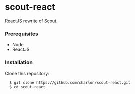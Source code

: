 # scout-react
ReactJS rewrite of Scout.

### Prerequisites
* Node
* ReactJS

### Installation

Clone this repository:
```
  $ git clone https://github.com/charlon/scout-react.git
  $ cd scout-react
```

